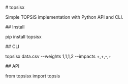 \# topsisx



Simple TOPSIS implementation with Python API and CLI.



\## Install

pip install topsisx



\## CLI

topsisx data.csv --weights 1,1,1,2 --impacts +,+,-,+



\## API

from topsisx import topsis



